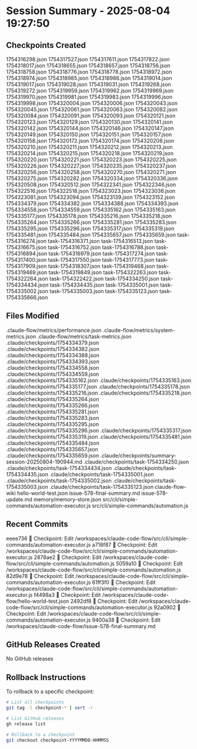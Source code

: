 # Session Summary - 2025-08-04 19:27:50

## Checkpoints Created
1754316298.json
1754317527.json
1754317611.json
1754317822.json
1754318017.json
1754318655.json
1754318657.json
1754318756.json
1754318758.json
1754318776.json
1754318778.json
1754318972.json
1754318974.json
1754318985.json
1754318988.json
1754319014.json
1754319017.json
1754319028.json
1754319031.json
1754319268.json
1754319272.json
1754319959.json
1754319962.json
1754319969.json
1754319970.json
1754319981.json
1754319983.json
1754319996.json
1754319998.json
1754320004.json
1754320006.json
1754320043.json
1754320045.json
1754320061.json
1754320063.json
1754320082.json
1754320084.json
1754320091.json
1754320093.json
1754320121.json
1754320123.json
1754320129.json
1754320130.json
1754320141.json
1754320142.json
1754320144.json
1754320146.json
1754320147.json
1754320149.json
1754320150.json
1754320151.json
1754320157.json
1754320158.json
1754320172.json
1754320174.json
1754320208.json
1754320210.json
1754320211.json
1754320212.json
1754320213.json
1754320214.json
1754320215.json
1754320218.json
1754320219.json
1754320220.json
1754320221.json
1754320223.json
1754320225.json
1754320226.json
1754320227.json
1754320235.json
1754320237.json
1754320256.json
1754320258.json
1754320270.json
1754320271.json
1754320275.json
1754320282.json
1754320334.json
1754320336.json
1754320508.json
1754320512.json
1754322341.json
1754322346.json
1754322516.json
1754322518.json
1754323023.json
1754323036.json
1754323081.json
1754323094.json
1754323139.json
1754323152.json
1754334379.json
1754334382.json
1754334388.json
1754334393.json
1754334558.json
1754334559.json
1754335162.json
1754335163.json
1754335177.json
1754335178.json
1754335216.json
1754335218.json
1754335264.json
1754335266.json
1754335281.json
1754335283.json
1754335295.json
1754335296.json
1754335317.json
1754335319.json
1754335481.json
1754335484.json
1754335657.json
1754335659.json
task-1754316274.json
task-1754316371.json
task-1754316513.json
task-1754316675.json
task-1754316752.json
task-1754316788.json
task-1754316894.json
task-1754316979.json
task-1754317274.json
task-1754317400.json
task-1754317550.json
task-1754317773.json
task-1754317909.json
task-1754318307.json
task-1754319468.json
task-1754319469.json
task-1754319849.json
task-1754322263.json
task-1754322264.json
task-1754322422.json
task-1754334250.json
task-1754334434.json
task-1754334435.json
task-1754335001.json
task-1754335002.json
task-1754335003.json
task-1754335123.json
task-1754335666.json

## Files Modified
.claude-flow/metrics/performance.json
.claude-flow/metrics/system-metrics.json
.claude-flow/metrics/task-metrics.json
.claude/checkpoints/1754334379.json
.claude/checkpoints/1754334382.json
.claude/checkpoints/1754334388.json
.claude/checkpoints/1754334393.json
.claude/checkpoints/1754334558.json
.claude/checkpoints/1754334559.json
.claude/checkpoints/1754335162.json
.claude/checkpoints/1754335163.json
.claude/checkpoints/1754335177.json
.claude/checkpoints/1754335178.json
.claude/checkpoints/1754335216.json
.claude/checkpoints/1754335218.json
.claude/checkpoints/1754335264.json
.claude/checkpoints/1754335266.json
.claude/checkpoints/1754335281.json
.claude/checkpoints/1754335283.json
.claude/checkpoints/1754335295.json
.claude/checkpoints/1754335296.json
.claude/checkpoints/1754335317.json
.claude/checkpoints/1754335319.json
.claude/checkpoints/1754335481.json
.claude/checkpoints/1754335484.json
.claude/checkpoints/1754335657.json
.claude/checkpoints/1754335659.json
.claude/checkpoints/summary-session-20250804-190944.md
.claude/checkpoints/task-1754334250.json
.claude/checkpoints/task-1754334434.json
.claude/checkpoints/task-1754334435.json
.claude/checkpoints/task-1754335001.json
.claude/checkpoints/task-1754335002.json
.claude/checkpoints/task-1754335003.json
.claude/checkpoints/task-1754335123.json
claude-flow-wiki
hello-world-test.json
issue-578-final-summary.md
issue-578-update.md
memory/memory-store.json
src/cli/simple-commands/automation-executor.js
src/cli/simple-commands/automation.js

## Recent Commits
eeee736 🔖 Checkpoint: Edit /workspaces/claude-code-flow/src/cli/simple-commands/automation-executor.js
a718f87 🔖 Checkpoint: Edit /workspaces/claude-code-flow/src/cli/simple-commands/automation-executor.js
2878ae2 🔖 Checkpoint: Edit /workspaces/claude-code-flow/src/cli/simple-commands/automation.js
5059a10 🔖 Checkpoint: Edit /workspaces/claude-code-flow/src/cli/simple-commands/automation.js
82d9e78 🔖 Checkpoint: Edit /workspaces/claude-code-flow/src/cli/simple-commands/automation-executor.js
61ff3f0 🔖 Checkpoint: Edit /workspaces/claude-code-flow/src/cli/simple-commands/automation-executor.js
f4498a3 🔖 Checkpoint: Edit /workspaces/claude-code-flow/hello-world-test.json
2492df8 🔖 Checkpoint: Edit /workspaces/claude-code-flow/src/cli/simple-commands/automation-executor.js
92a0902 🔖 Checkpoint: Edit /workspaces/claude-code-flow/src/cli/simple-commands/automation-executor.js
9400a38 🔖 Checkpoint: Edit /workspaces/claude-code-flow/issue-578-final-summary.md

## GitHub Releases Created
No GitHub releases

## Rollback Instructions
To rollback to a specific checkpoint:
```bash
# List all checkpoints
git tag -l checkpoint-* | sort -r

# List GitHub releases
gh release list

# Rollback to a checkpoint
git checkout checkpoint-YYYYMMDD-HHMMSS
```
